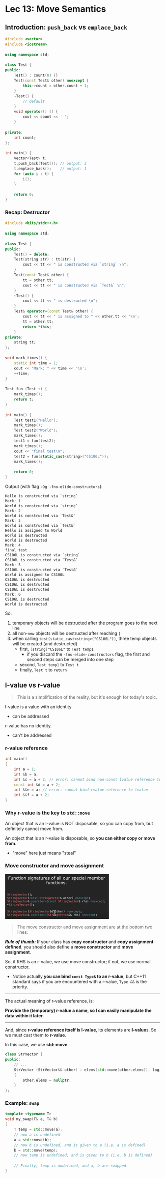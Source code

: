 # Lec 13: Move Semantics

## Introduction: `push_back` vs `emplace_back`

```cpp
#include <vector>
#include <iostream>

using namespace std;

class Test {
public:    
    Test() : count(0) {}
    Test(const Test& other) noexcept {
        this->count = other.count + 1;
    }
    ~Test() {
        // default
    }
    void operator() () {
        cout << count << ' ';
    }
    
private:
    int count;
};

int main() {
    vector<Test> t;
    t.push_back(Test()); // output: 3
    t.emplace_back();    // output: 1
    for (auto i : t) {
        i();
    }
    
    return 0;
}
```

### Recap: Destructor

```cpp
#include <bits/stdc++.h>

using namespace std;

class Test {
public:
    Test() = delete;
    Test(string str) : tt(str) {
        cout << tt << " is constructed via `string` \n";
    }
    Test(const Test& other) {
        tt = other.tt;
        cout << tt << " is constructed via `Test&` \n";
    }
    ~Test() {
        cout << tt << " is destructed \n";
    }
    Test& operator=(const Test& other) {
        cout << tt << " is assigned to " << other.tt << '\n';
        tt = other.tt;
        return *this;
    }
private:
    string tt;
};

void mark_times() {
    static int time = 1;
    cout << "Mark: " << time << '\n';
    ++time;
}

Test fun (Test t) {
    mark_times();
    return t;
}

int main() {
    Test test1("Hello");
    mark_times();
    Test test2("World");
    mark_times();
    test1 = fun(test2);
    mark_times();
    cout << "final test\n";
    test2 = fun(static_cast<string>("CS106L"));
    mark_times();
    
    return 0;
}
```

Output (with flag `-Og -fno-elide-constructors`):

```
Hello is constructed via `string` 
Mark: 1
World is constructed via `string` 
Mark: 2
World is constructed via `Test&` 
Mark: 3
World is constructed via `Test&` 
Hello is assigned to World
World is destructed 
World is destructed 
Mark: 4
final test
CS106L is constructed via `string` 
CS106L is constructed via `Test&` 
Mark: 5
CS106L is constructed via `Test&` 
World is assigned to CS106L
CS106L is destructed 
CS106L is destructed 
CS106L is destructed 
Mark: 6
CS106L is destructed 
World is destructed 
```

So:

1. temporary objects will be destructed after the program goes to the next line
2. all non-`new` objects will be destructed after reaching `}`
3. when calling `test(static_cast<string>("CS106L"))`, three temp objects will be created (and destructed)
   - first, `(string)"CS106L"` to `Test temp1`
     - if you discard the `-fno-elide-constructors` flag, the first and second steps can be merged into one step
   - second, `Test temp1` to `Test t`
   - finally, `Test t` to `return`



## l-value vs r-value

> This is a simplification of the reality, but it's enough for today's topic.

l-value is a value with an identity

- can be addressed

r-value has no identity.

- can't be addressed

### r-value reference

```cpp
int main()
{
    int a = 1;
    int &b = a;
    int &c = a + 2; // error: cannot bind non-const lvalue reference to an rvalue
    const int &d = a + 2;
    int &&e = a; // error: cannot bind rvalue reference to lvalue
    int &&f = a + 2;
}
```

### Why r-value is the key to `std::move`

An object that is an I-value is NOT disposable, so you can copy from, but definitely cannot move from.

An object that is an r-value is disposable, so **you can either copy or move from**.

- "move" here just means "steal"

### Move constructor and move assignment

<img src="img/image-20240113182043527.png" alt="image-20240113182043527" style="zoom:33%;" />

> The move constructor and move assignment are at the bottom two lines.

***Rule of thumb:*** If your class has **copy constructor** and **copy assignment defined**, you should also define a **move constructor** and **move assignment**.

So, if RHS is an r-value, we use move constructor; if not, we use normal constructor.

- Notice actually **you can bind `const Type&` to an r-value**, but C++11 standard says if you are encountered with a r-value, `Type &&` is the priority.

---

The actual meaning of r-value reference, is: 

**Provide the (temporary) r-value a name, so I can easily manipulate the data within it later.**

---

And, since **r-value reference itself is l-value**, its elements are **l-value**s. So we must cast them to **r-value**.

In this case, we use **std::move**.

```cpp
class StrVector {
public:
    // ...
    StrVector (StrVector&& other) : elems(std::move(other.elems)), logicalSize(other.logicalSize), allocatedSize(other.allocatedSize)
    {
		other.elems = nullptr;
    }
};
```

### Example: `swap`

```cpp
template <typename T>
void my_swap(T& a, T& b)
{
    T temp = std::move(a); 
    // now a is undefined
    a = std::move(b);
    // now b is undefined, and is given to a (i.e. a is defined)
    b = std::move(temp);
    // now temp is undefined, and is given to b (i.e. b is defined)
	
    // Finally, temp is undefined, and a, b are swapped.
}
```

